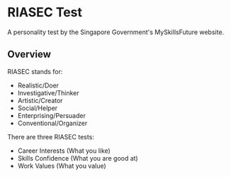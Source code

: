 # RIASEC Test

A personality test by the Singapore Government's MySkillsFuture website.

## Overview

RIASEC stands for:
- Realistic/Doer
- Investigative/Thinker
- Artistic/Creator
- Social/Helper
- Enterprising/Persuader
- Conventional/Organizer

There are three RIASEC tests:
- Career Interests (What you like)
- Skills Confidence (What you are good at)
- Work Values (What you value)

